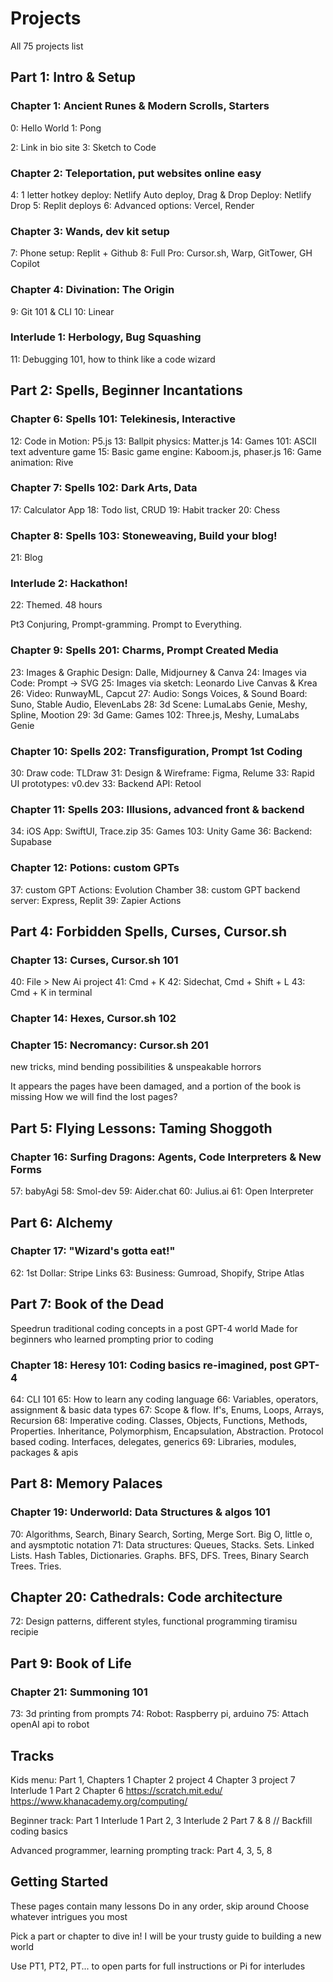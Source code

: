 # Projects

All 75 projects list

## Part 1: Intro & Setup

### Chapter 1: Ancient Runes & Modern Scrolls, Starters

0: Hello World
1: Pong

2: Link in bio site
3: Sketch to Code

### Chapter 2: Teleportation, put websites online easy

4: 1 letter hotkey deploy: Netlify Auto deploy, Drag & Drop Deploy: Netlify Drop
5: Replit deploys
6: Advanced options: Vercel, Render

### Chapter 3: Wands, dev kit setup

7: Phone setup: Replit + Github
8: Full Pro: Cursor.sh, Warp, GitTower, GH Copilot

### Chapter 4: Divination: The Origin

9: Git 101 & CLI
10: Linear

### Interlude 1: Herbology, Bug Squashing

11: Debugging 101, how to think like a code wizard

## Part 2: Spells, Beginner Incantations

### Chapter 6: Spells 101: Telekinesis, Interactive

12: Code in Motion: P5.js
13: Ballpit physics: Matter.js
14: Games 101: ASCII text adventure game
15: Basic game engine: Kaboom.js, phaser.js
16: Game animation: Rive

### Chapter 7: Spells 102: Dark Arts, Data

17: Calculator App
18: Todo list, CRUD
19: Habit tracker
20: Chess

### Chapter 8: Spells 103: Stoneweaving, Build your blog!

21: Blog

### Interlude 2: Hackathon!

22: Themed. 48 hours

Pt3 Conjuring, Prompt-gramming. Prompt to Everything.

### Chapter 9: Spells 201: Charms, Prompt Created Media

23: Images & Graphic Design: Dalle, Midjourney & Canva
24: Images via Code: Prompt -> SVG
25: Images via sketch: Leonardo Live Canvas & Krea
26: Video: RunwayML, Capcut
27: Audio: Songs Voices, & Sound Board: Suno, Stable Audio, ElevenLabs
28: 3d Scene: LumaLabs Genie, Meshy, Spline, Mootion
29: 3d Game: Games 102: Three.js, Meshy, LumaLabs Genie

### Chapter 10: Spells 202: Transfiguration, Prompt 1st Coding

30: Draw code: TLDraw
31: Design & Wireframe: Figma, Relume
33: Rapid UI prototypes: v0.dev
33: Backend API: Retool

### Chapter 11: Spells 203: Illusions, advanced front & backend

34: iOS App: SwiftUI, Trace.zip
35: Games 103: Unity Game
36: Backend: Supabase

### Chapter 12: Potions: custom GPTs

37: custom GPT Actions: Evolution Chamber
38: custom GPT backend server: Express, Replit
39: Zapier Actions

## Part 4: Forbidden Spells, Curses, Cursor.sh

### Chapter 13: Curses, Cursor.sh 101

40: File > New Ai project
41: Cmd + K
42: Sidechat, Cmd + Shift + L
43: Cmd + K in terminal

### Chapter 14: Hexes, Cursor.sh 102

### Chapter 15: Necromancy: Cursor.sh 201

new tricks, mind bending possibilities & unspeakable horrors

It appears the pages have been damaged, and a portion of the book is missing
How we will find the lost pages?

## Part 5: Flying Lessons: Taming Shoggoth

### Chapter 16: Surfing Dragons: Agents, Code Interpreters & New Forms

57: babyAgi
58: Smol-dev
59: Aider.chat
60: Julius.ai
61: Open Interpreter

## Part 6: Alchemy

### Chapter 17: "Wizard's gotta eat!"

62: 1st Dollar: Stripe Links
63: Business: Gumroad, Shopify, Stripe Atlas

## Part 7: Book of the Dead

Speedrun traditional coding concepts in a post GPT-4 world
Made for beginners who learned prompting prior to coding

### Chapter 18: Heresy 101: Coding basics re-imagined, post GPT-4

64: CLI 101
65: How to learn any coding language
66: Variables, operators, assignment & basic data types
67: Scope & flow. If's, Enums, Loops, Arrays, Recursion
68: Imperative coding. Classes, Objects, Functions, Methods, Properties. Inheritance, Polymorphism, Encapsulation, Abstraction. Protocol based coding. Interfaces, delegates, generics
69: Libraries, modules, packages & apis

## Part 8: Memory Palaces

### Chapter 19: Underworld: Data Structures & algos 101

70: Algorithms, Search, Binary Search, Sorting, Merge Sort. Big O, little o, and aysmptotic notation
71: Data structures: Queues, Stacks. Sets. Linked Lists. Hash Tables, Dictionaries. Graphs. BFS, DFS. Trees, Binary Search Trees. Tries.

## Chapter 20: Cathedrals: Code architecture

72: Design patterns, different styles, functional programming tiramisu recipie

## Part 9: Book of Life

### Chapter 21: Summoning 101

73: 3d printing from prompts
74: Robot: Raspberry pi, arduino
75: Attach openAI api to robot

## Tracks

Kids menu:
Part 1,
Chapters 1
Chapter 2 project 4
Chapter 3 project 7
Interlude 1
Part 2
Chapter 6
https://scratch.mit.edu/
https://www.khanacademy.org/computing/

Beginner track:
Part 1
Interlude 1
Part 2, 3
Interlude 2
Part 7 & 8 // Backfill coding basics

Advanced programmer, learning prompting track:
Part 4, 3, 5, 8

## Getting Started

These pages contain many lessons
Do in any order, skip around
Choose whatever intrigues you most

Pick a part or chapter to dive in!
I will be your trusty guide to building a new world

Use PT1, PT2, PT... to open parts for full instructions
or Pi for interludes
